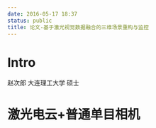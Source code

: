 ```yaml
---
date: 2016-05-17 18:37
status: public
title: 论文-基于激光视觉数据融合的三维场景重构与监控
---
```


# Intro
赵次郎
大连理工大学 硕士
# 激光电云+普通单目相机